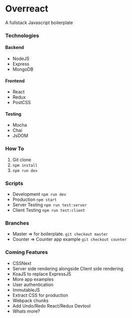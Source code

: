 # Overreact
A fullstack Javascript boilerplate

### Technologies
#### Backend
* NodeJS
* Express
* MongoDB

#### Frontend
* React
* Redux
* PostCSS

#### Testing
* Mocha
* Chai
* JsDOM

### How To
1. Git clone
2. `npm install`
3. `npm run dev`

### Scripts
* Development `npm run dev`
* Production `npm start`
* Server Testing `npm run test:server`
* Client Testing `npm run test:client`

### Branches
* Master => for boilerplate. `git checkout master`
* Counter => Counter app example `git checkout counter`

### Coming Features
* CSSNext
* Server side rendering alongside Client side rendering
* KoaJS to replace ExpressJS
* More app examples
* User authentication
* ImmutableJS
* Extract CSS for production
* Webpack chunks
* Add Undo/Redo React/Redux Devtool
* Whats more?